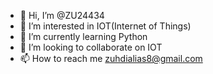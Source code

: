 - 👋 Hi, I’m @ZU24434
- 👀 I’m interested in IOT(Internet of Things)
- 🌱 I’m currently learning Python
- 💞️ I’m looking to collaborate on IOT
- 📫 How to reach me zuhdialias8@gmail.com

<!---
ZU24434/ZU24434 is a ✨ special ✨ repository because its `README.md` (this file) appears on your GitHub profile.
You can click the Preview link to take a look at your changes.
--->
